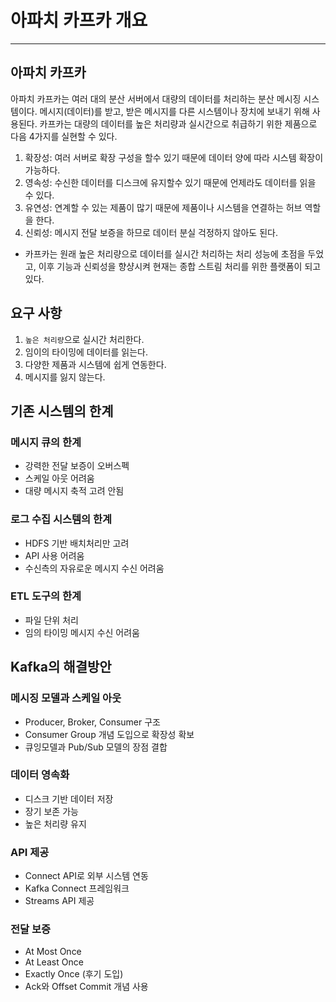 # 아파치 카프카 개요

---

## 아파치 카프카
아파치 카프카는 여러 대의 분산 서버에서 대량의 데이터를 처리하는 분산 메시징 시스템이다. 메시지(데이터)를 받고, 받은 메시지를 다른 시스템이나 장치에 보내기 위해 사용된다.
카프카는 대량의 데이터를 높은 처리량과 실시간으로 취급하기 위한 제품으로 다음 4가지를 실현할 수 있다.

1. 확장성: 여러 서버로 확장 구성을 할수 있기 때문에 데이터 양에 따라 시스템 확장이 가능하다.
2. 영속성: 수신한 데이터를 디스크에 유지할수 있기 때문에 언제라도 데이터를 읽을 수 있다.
3. 유연성: 연계할 수 있는 제품이 많기 때문에 제품이나 시스템을 연결하는 허브 역할을 한다.
4. 신뢰성: 메시지 전달 보증을 하므로 데이터 분실 걱정하지 않아도 된다.

- 카프카는 원래 높은 처리량으로 데이터를 실시간 처리하는 처리 성능에 초점을 두었고, 이후 기능과 신뢰성을 향샹시켜 현재는 종합 스트림 처리를 위한 플랫폼이 되고 있다.


## 요구 사항
1. `높은 처리량`으로 실시간 처리한다. 
2. 임이의 타이밍에 데이터를 읽는다. 
3. 다양한 제품과 시스템에 쉽게 연동한다. 
4. 메시지를 잃지 않는다.



## 기존 시스템의 한계

### 메시지 큐의 한계
- 강력한 전달 보증이 오버스펙
- 스케일 아웃 어려움
- 대량 메시지 축적 고려 안됨

### 로그 수집 시스템의 한계
- HDFS 기반 배치처리만 고려
- API 사용 어려움
- 수신측의 자유로운 메시지 수신 어려움

### ETL 도구의 한계
- 파일 단위 처리
- 임의 타이밍 메시지 수신 어려움

## Kafka의 해결방안

### 메시징 모델과 스케일 아웃
- Producer, Broker, Consumer 구조
- Consumer Group 개념 도입으로 확장성 확보
- 큐잉모델과 Pub/Sub 모델의 장점 결합

### 데이터 영속화
- 디스크 기반 데이터 저장
- 장기 보존 가능
- 높은 처리량 유지

### API 제공
- Connect API로 외부 시스템 연동
- Kafka Connect 프레임워크
- Streams API 제공

### 전달 보증
- At Most Once
- At Least Once
- Exactly Once (후기 도입)
- Ack와 Offset Commit 개념 사용